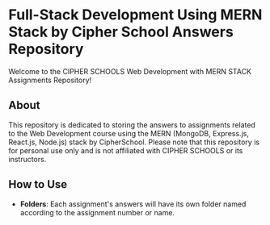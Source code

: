 # Full-Stack Development Using MERN Stack by Cipher School Answers Repository

Welcome to the CIPHER SCHOOLS Web Development with MERN STACK Assignments Repository!

## About

This repository is dedicated to storing the answers to assignments related to the Web Development course using the MERN (MongoDB, Express.js, React.js, Node.js) stack by CipherSchool. Please note that this repository is for personal use only and is not affiliated with CIPHER SCHOOLS or its instructors.

## How to Use

- **Folders**: Each assignment's answers will have its own folder named according to the assignment number or name.

